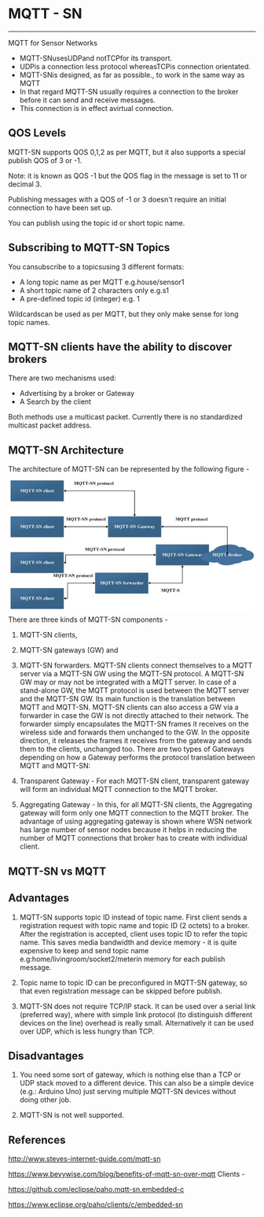 # MQTT - SN

---

MQTT for Sensor Networks

- MQTT-SNusesUDPand notTCPfor its transport.
- UDPis a connection less protocol whereasTCPis connection orientated.
- MQTT-SNis designed, as far as possible., to work in the same way as MQTT
- In that regard MQTT-SN usually requires a connection to the broker before it can send and receive messages.
- This connection is in effect avirtual connection.

## QOS Levels

MQTT-SN supports QOS 0,1,2 as per MQTT, but it also supports a special publish QOS of 3 or -1.

Note: it is known as QOS -1 but the QOS flag in the message is set to 11 or decimal 3.

Publishing messages with a QOS of -1 or 3 doesn't require an initial connection to have been set up.

You can publish using the topic id or short topic name.

## Subscribing to MQTT-SN Topics

You cansubscribe to a topicsusing 3 different formats:

- A long topic name as per MQTT e.g.house/sensor1
- A short topic name of 2 characters only e.g.s1
- A pre-defined topic id (integer) e.g. 1

Wildcardscan be used as per MQTT, but they only make sense for long topic names.

## MQTT-SN clients have the ability to discover brokers

There are two mechanisms used:

- Advertising by a broker or Gateway
- A Search by the client

Both methods use a multicast packet. Currently there is no standardized multicast packet address.

## MQTT-SN Architecture

The architecture of MQTT-SN can be represented by the following figure -
![image](media/MQTT-SN-image1.jpg)
There are three kinds of MQTT-SN components -

1. MQTT-SN clients,

2. MQTT-SN gateways (GW) and

3. MQTT-SN forwarders.
MQTT-SN clients connect themselves to a MQTT server via a MQTT-SN GW using the MQTT-SN protocol. A MQTT-SN GW may or may not be integrated with a MQTT server. In case of a stand-alone GW, the MQTT protocol is used between the MQTT server and the MQTT-SN GW. Its main function is the translation between MQTT and MQTT-SN. MQTT-SN clients can also access a GW via a forwarder in case the GW is not directly attached to their network. The forwarder simply encapsulates the MQTT-SN frames it receives on the wireless side and forwards them unchanged to the GW. In the opposite direction, it releases the frames it receives from the gateway and sends them to the clients, unchanged too.
There are two types of Gateways depending on how a Gateway performs the protocol translation between MQTT and MQTT-SN:
1. Transparent Gateway - For each MQTT-SN client, transparent gateway will form an individual MQTT connection to the MQTT broker.

2. Aggregating Gateway - In this, for all MQTT-SN clients, the Aggregating gateway will form only one MQTT connection to the MQTT broker. The advantage of using aggregating gateway is shown where WSN network has large number of sensor nodes because it helps in reducing the number of MQTT connections that broker has to create with individual client.

## MQTT-SN vs MQTT

## Advantages

1. MQTT-SN supports topic ID instead of topic name. First client sends a registration request with topic name and topic ID (2 octets) to a broker. After the registration is accepted, client uses topic ID to refer the topic name. This saves media bandwidth and device memory - it is quite expensive to keep and send topic name e.g:home/livingroom/socket2/meterin memory for each publish message.

2. Topic name to topic ID can be preconfigured in MQTT-SN gateway, so that even registration message can be skipped before publish.

3. MQTT-SN does not require TCP/IP stack. It can be used over a serial link (preferred way), where with simple link protocol (to distinguish different devices on the line) overhead is really small. Alternatively it can be used over UDP, which is less hungry than TCP.

## Disadvantages

1. You need some sort of gateway, which is nothing else than a TCP or UDP stack moved to a different device. This can also be a simple device (e.g.: Arduino Uno) just serving multiple MQTT-SN devices without doing other job.

2. MQTT-SN is not well supported.

## References

<http://www.steves-internet-guide.com/mqtt-sn>

<https://www.bevywise.com/blog/benefits-of-mqtt-sn-over-mqtt>
Clients -

<https://github.com/eclipse/paho.mqtt-sn.embedded-c>

<https://www.eclipse.org/paho/clients/c/embedded-sn>
